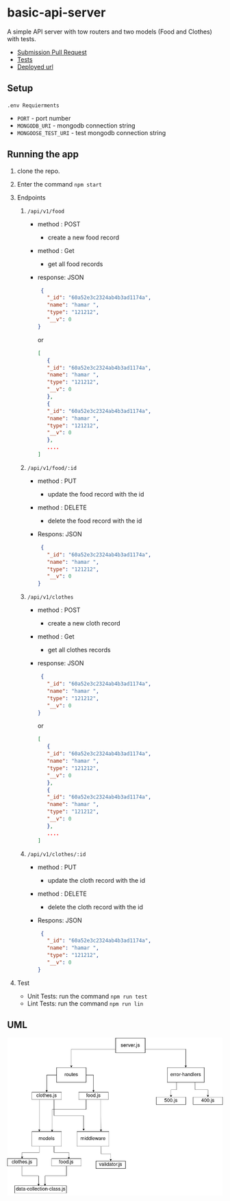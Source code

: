 # basic-api-server

A simple API server with tow routers and two models (Food and Clothes) with tests.

- [Submission Pull Request](https://github.com/401-js-WesamAlmasri/api-server/pull/1)
- [Tests](https://github.com/401-js-WesamAlmasri/api-server/actions/)
- [Deployed url](https://api-ser-mongo.herokuapp.com//)

## Setup

`.env Requierments`

- `PORT` - port number
- `MONGODB_URI` - mongodb connection string
- `MONGOOSE_TEST_URI` - test mongodb connection string

## Running the app

1. clone the repo.
2. Enter the command `npm start`
3. Endpoints
   1. `/api/v1/food`
       - method : POST
          - create a new food record
       - method : Get
         - get all food records
       - response: JSON

         ```json
          {
            "_id": "60a52e3c2324ab4b3ad1174a",
            "name": "hamar ",
            "type": "121212",
            "__v": 0
         }
         ```

         or

         ```json
         [
            {
            "_id": "60a52e3c2324ab4b3ad1174a",
            "name": "hamar ",
            "type": "121212",
            "__v": 0
            },
            {
            "_id": "60a52e3c2324ab4b3ad1174a",
            "name": "hamar ",
            "type": "121212",
            "__v": 0
            },
            ....
         ]
         ```

   2. `/api/v1/food/:id`
       - method : PUT
          - update the food record with the id
       - method : DELETE
         - delete the food record with the id
       - Respons: JSON

         ```json
          {
            "_id": "60a52e3c2324ab4b3ad1174a",
            "name": "hamar ",
            "type": "121212",
            "__v": 0
         }
         ```

   3. `/api/v1/clothes`
       - method : POST
          - create a new cloth record
       - method : Get
         - get all clothes records
       - response: JSON

         ```json
          {
            "_id": "60a52e3c2324ab4b3ad1174a",
            "name": "hamar ",
            "type": "121212",
            "__v": 0
         }
         ```

         or

         ```json
         [
            {
            "_id": "60a52e3c2324ab4b3ad1174a",
            "name": "hamar ",
            "type": "121212",
            "__v": 0
            },
            {
            "_id": "60a52e3c2324ab4b3ad1174a",
            "name": "hamar ",
            "type": "121212",
            "__v": 0
            },
            ....
         ]
         ```

   4. `/api/v1/clothes/:id`
       - method : PUT
          - update the cloth record with the id
       - method : DELETE
         - delete the cloth record with the id
       - Respons: JSON

         ```json
          {
            "_id": "60a52e3c2324ab4b3ad1174a",
            "name": "hamar ",
            "type": "121212",
            "__v": 0
         }
         ```

4. Test
   - Unit Tests: run the command `npm run test`
   - Lint Tests: run the command `npm run lin`

## UML

![UML](assets/uml.jpg)
